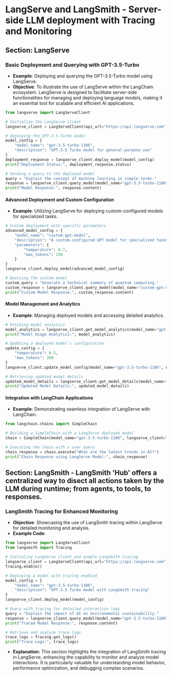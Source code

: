 # LangServe and LangSmith - Server-side LLM deployment with Tracing and Monitoring

## Section: LangServe

### Basic Deployment and Querying with GPT-3.5-Turbo
- **Example**: Deploying and querying the GPT-3.5-Turbo model using LangServe.
- **Objective**: To illustrate the use of LangServe within the LangChain ecosystem. LangServe is designed to facilitate server-side functionalities for managing and deploying language models, making it an essential tool for scalable and efficient AI applications.
```python
from langserve import LangServeClient

# Initialize the LangServe client
langserve_client = LangServeClient(api_url="https://api.langserve.com")

# Deploying the GPT-3.5-Turbo model
model_config = {
    "model_name": "gpt-3.5-turbo-1106",
    "description": "GPT-3.5 Turbo model for general-purpose use"
}
deployment_response = langserve_client.deploy_model(model_config)
print("Deployment Status:", deployment_response.status)

# Sending a query to the deployed model
query = "Explain the concept of machine learning in simple terms."
response = langserve_client.query_model(model_name="gpt-3.5-turbo-1106", query=query)
print("Model Response:", response.content)
```

#### Advanced Deployment and Custom Configuration
- **Example**: Utilizing LangServe for deploying custom-configured models for specialized tasks.
```python
# Custom deployment with specific parameters
advanced_model_config = {
    "model_name": "custom-gpt-model",
    "description": "A custom-configured GPT model for specialized tasks",
    "parameters": {
        "temperature": 0.7,
        "max_tokens": 150
    }
}
langserve_client.deploy_model(advanced_model_config)

# Querying the custom model
custom_query = "Generate a technical summary of quantum computing."
custom_response = langserve_client.query_model(model_name="custom-gpt-model", query=custom_query)
print("Custom Model Response:", custom_response.content)
```

#### Model Management and Analytics
- **Example**: Managing deployed models and accessing detailed analytics.
```python
# Fetching model analytics
model_analytics = langserve_client.get_model_analytics(model_name="gpt-3.5-turbo-1106")
print("Model Usage Analytics:", model_analytics)

# Updating a deployed model's configuration
update_config = {
    "temperature": 0.5,
    "max_tokens": 200
}
langserve_client.update_model_config(model_name="gpt-3.5-turbo-1106", new_config=update_config)

# Retrieving updated model details
updated_model_details = langserve_client.get_model_details(model_name="gpt-3.5-turbo-1106")
print("Updated Model Details:", updated_model_details)
```

#### Integration with LangChain Applications
- **Example**: Demonstrating seamless integration of LangServe with LangChain.
```python
from langchain.chains import SimpleChain

# Building a SimpleChain with a LangServe deployed model
chain = SimpleChain(model_name="gpt-3.5-turbo-1106", langserve_client=langserve_client)

# Executing the chain with a user query
chain_response = chain.execute("What are the latest trends in AI?")
print("Chain Response using LangServe Model:", chain_response)
```

## Section: LangSmith - LangSmith 'Hub' offers a centralized way to disect all actions taken by the LLM during runtime; from agents, to tools, to responses.

### LangSmith Tracing for Enhanced Monitoring
- **Objective**: Showcasing the use of LangSmith tracing within LangServe for detailed monitoring and analysis.
- **Example Code**:
```python
from langserve import LangServeClient
from langsmith import Tracing

# Initialize LangServe client and enable LangSmith tracing
langserve_client = LangServeClient(api_url="https://api.langserve.com")
Tracing.enable()

# Deploying a model with tracing enabled
model_config = {
    "model_name": "gpt-3.5-turbo-1106",
    "description": "GPT-3.5 Turbo model with LangSmith tracing"
}
langserve_client.deploy_model(model_config)

# Query with tracing for detailed interaction logs
query = "Explain the impact of AI on environmental sustainability."
response = langserve_client.query_model(model_name="gpt-3.5-turbo-1106", query=query)
print("Traced Model Response:", response.content)

# Retrieve and analyze trace logs
trace_logs = Tracing.get_logs()
print("Trace Logs:", trace_logs)
```
- **Explanation**: This section highlights the integration of LangSmith tracing in LangServe, enhancing the capability to monitor and analyze model interactions. It is particularly valuable for understanding model behavior, performance optimization, and debugging complex scenarios.
